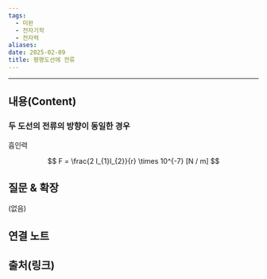 ```yaml
---
tags:
  - 미완
  - 전자기학
  - 전자력
aliases: 
date: 2025-02-09
title: 평행도선에 전류
---
```



---

## 내용(Content)

### 두 도선의 전류의 방향이 동일한 경우

흡인력

$$
F = \frac{2 I_{1}I_{2}}{r} \times 10^{-7} [N / m]
$$




## 질문 & 확장

(없음)

## 연결 노트

## 출처(링크)





